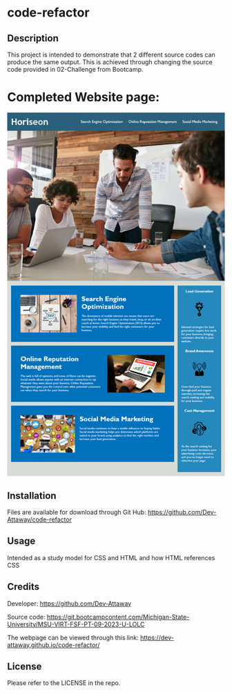# code-refactor

## Description
This project is intended to demonstrate that 2 different source codes can produce the same output. This is achieved through changing the source code provided in 02-Challenge from Bootcamp.

# Completed Website page:
![](./assets/images/image-1.png)

## Installation

Files are available for download through Git Hub:
https://github.com/Dev-Attaway/code-refactor



## Usage

Intended as a study model for CSS and HTML and how HTML references CSS

## Credits

Developer:
https://github.com/Dev-Attaway

Source code:
https://git.bootcampcontent.com/Michigan-State-University/MSU-VIRT-FSF-PT-09-2023-U-LOLC


The webpage can be viewed through this link:
https://dev-attaway.github.io/code-refactor/

## License

Please refer to the LICENSE in the repo.
